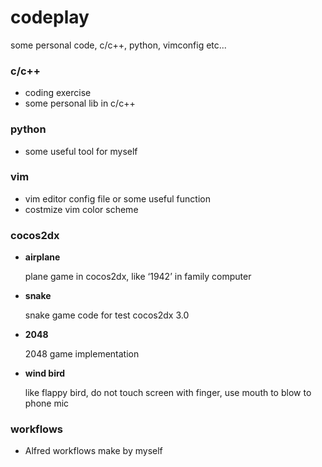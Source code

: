 
codeplay
===========

some personal code, c/c++, python, vimconfig etc...

### c/c++

- coding exercise
- some personal lib in c/c++

### python

- some useful tool for myself

### vim

- vim editor config file or some useful function
- costmize vim color scheme

### cocos2dx

- **airplane**

  plane game in cocos2dx, like ‘1942’ in family computer

- **snake**

  snake game code for test cocos2dx 3.0

- **2048**

  2048 game implementation

- **wind bird**

  like flappy bird, do not touch screen with finger, use mouth to blow to phone mic


### workflows

- Alfred workflows make by myself

